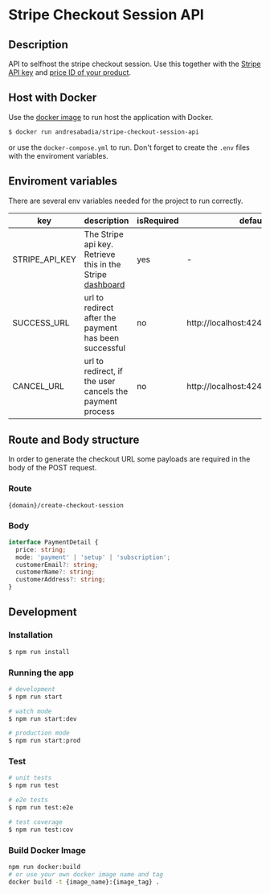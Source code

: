 # Stripe Checkout Session API

## Description

API to selfhost the stripe checkout session. Use this together with the [Stripe API key](https://dashboard.stripe.com/test/apikeys) and [price ID of your product](https://dashboard.stripe.com/test/products).

## Host with Docker

Use the [docker image](https://hub.docker.com/r/andresabadia/stripe-checkout-session-api) to run host the application with Docker.

```bash
$ docker run andresabadia/stripe-checkout-session-api
```

or use the `docker-compose.yml` to run. Don't forget to create the `.env` files with the enviroment variables.

## Enviroment variables

There are several env variables needed for the project to run correctly.

| key            | description                                                                                            | isRequired | default                            |
| -------------- | ------------------------------------------------------------------------------------------------------ | ---------- | ---------------------------------- |
| STRIPE_API_KEY | The Stripe api key. Retrieve this in the Stripe [dashboard](https://dashboard.stripe.com/test/apikeys) | yes        | -                                  |
| SUCCESS_URL    | url to redirect after the payment has been successful                                                  | no         | http://localhost:4242/success.html |
| CANCEL_URL     | url to redirect, if the user cancels the payment process                                               | no         | http://localhost:4242/cancel.html  |

## Route and Body structure

In order to generate the checkout URL some payloads are required in the body of the POST request.

### Route

```
{domain}/create-checkout-session
```

### Body

```ts
interface PaymentDetail {
  price: string;
  mode: 'payment' | 'setup' | 'subscription';
  customerEmail?: string;
  customerName?: string;
  customerAddress?: string;
}
```

## Development

### Installation

```bash
$ npm run install
```

### Running the app

```bash
# development
$ npm run start

# watch mode
$ npm run start:dev

# production mode
$ npm run start:prod
```

### Test

```bash
# unit tests
$ npm run test

# e2e tests
$ npm run test:e2e

# test coverage
$ npm run test:cov
```

### Build Docker Image

```bash
npm run docker:build
# or use your own docker image name and tag
docker build -t {image_name}:{image_tag} .
```
